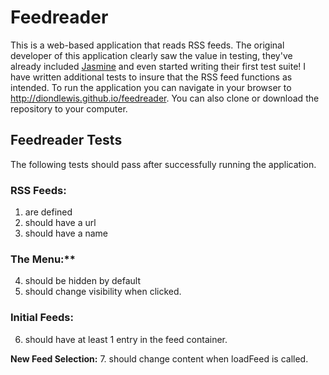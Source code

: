 # Feedreader

This is a web-based application that reads RSS feeds. The original developer of this application clearly saw the value in testing, they've already included [Jasmine](http://jasmine.github.io/) and even started writing their first test suite! I have written additional tests to insure that the RSS feed functions as intended.
To run the application you can navigate in your browser to http://diondlewis.github.io/feedreader. You can also clone or download the repository to your computer.

## Feedreader Tests

The following tests should pass after successfully running the application.

### RSS Feeds:
1. are defined
2. should have a url
3. should have a name

### The Menu:**
4. should be hidden by default
5. should change visibility when clicked.

### Initial Feeds:
6. should have at least 1 entry in the feed container.

**New Feed Selection:**
7. should change content when loadFeed is called.
